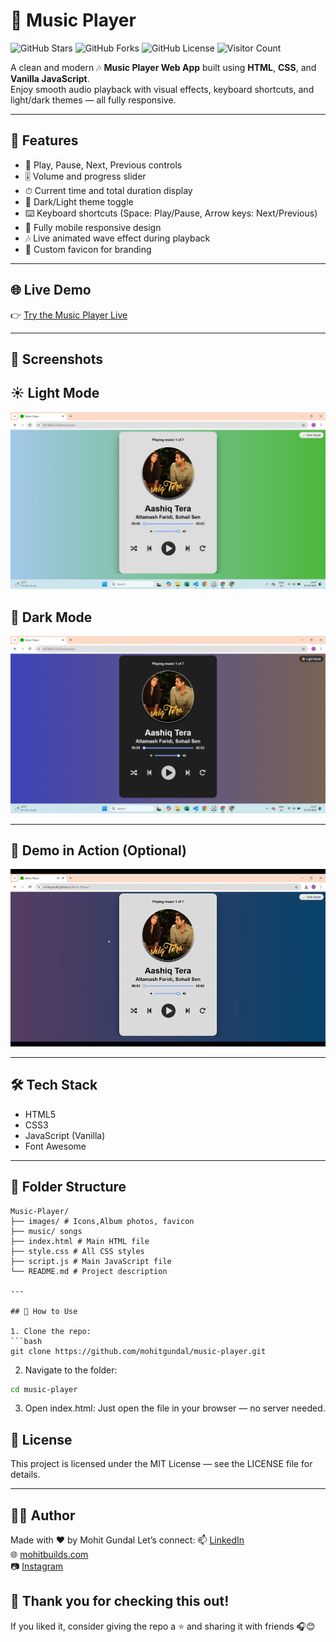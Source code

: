 # 🎵 Music Player

![GitHub Stars](https://img.shields.io/github/stars/mohitgundal/music-player?style=social)
![GitHub Forks](https://img.shields.io/github/forks/mohitgundal/music-player?style=social)
![GitHub License](https://img.shields.io/github/license/mohitgundal/music-player)
![Visitor Count](https://komarev.com/ghpvc/?username=mohitgundal&label=Repo+Views&color=blue)

A clean and modern 🎶 **Music Player Web App** built using **HTML**, **CSS**, and **Vanilla JavaScript**.  
Enjoy smooth audio playback with visual effects, keyboard shortcuts, and light/dark themes — all fully responsive.

---

## 🚀 Features

- 🔁 Play, Pause, Next, Previous controls
- 🎚 Volume and progress slider
- ⏱ Current time and total duration display
- 🌙 Dark/Light theme toggle
- ⌨️ Keyboard shortcuts (Space: Play/Pause, Arrow keys: Next/Previous)
- 📱 Fully mobile responsive design
- 🎶 Live animated wave effect during playback
- 🎵 Custom favicon for branding

---

## 🌐 Live Demo

👉 [Try the Music Player Live](https://mohitgundal.github.io/music-player)

---

## 📸 Screenshots
## ☀️ Light Mode
![Screenshot](images/Screenshot1.png)

## 🌙 Dark Mode
![Screenshot](images/Screenshot2.png)

---

## 🎥 Demo in Action (Optional)
![Music Player Demo](images/demo.gif)

---

## 🛠 Tech Stack

- HTML5
- CSS3
- JavaScript (Vanilla)
- Font Awesome

---

## 📁 Folder Structure

```plaintext
Music-Player/
├── images/ # Icons,Album photos, favicon
├── music/ songs
├── index.html # Main HTML file
├── style.css # All CSS styles
├── script.js # Main JavaScript file
└── README.md # Project description

---

## 📌 How to Use

1. Clone the repo:
```bash
git clone https://github.com/mohitgundal/music-player.git
```

2. Navigate to the folder:
```bash
cd music-player
```

3. Open index.html:
Just open the file in your browser — no server needed.


## 📄 License

This project is licensed under the MIT License — see the LICENSE file for details.

---

## 🙋‍♂️ Author
Made with ❤️ by Mohit Gundal
Let’s connect:
📫 [LinkedIn](https://www.linkedin.com/in/mohitbuilds/)  
🌐 [mohitbuilds.com](https://mohitbuilds.com)  
📷 [Instagram](https://www.instagram.com/_mohitbuilds/)



## 🙏 Thank you for checking this out!
If you liked it, consider giving the repo a ⭐ and sharing it with friends 🎧😊
  

